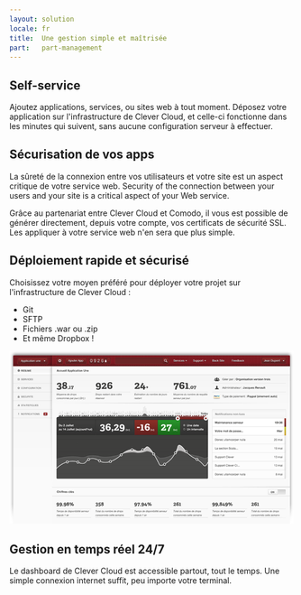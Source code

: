 ```yaml
---
layout: solution
locale: fr
title:  Une gestion simple et maîtrisée
part:   part-management
---
```

<div id="part-self-service">
   <div class="container">
      <h2>Self-service</h2>
      <div class="row">
         <div class="span4">
            <p>
               Ajoutez applications, services, ou sites web à tout moment. Déposez votre application sur l'infrastructure de Clever Cloud, et celle-ci fonctionne dans les minutes qui suivent, sans aucune configuration serveur à effectuer. 
            </p>
         </div>
      </div>
   </div>
</div>
<div id="part-optimum-security">
   <div class="container">
      <h2>Sécurisation de vos apps</h2>
      <div class="row">
         <div class="span4">
            <p>
                La sûreté de la connexion entre vos utilisateurs et votre site est un aspect critique de votre service web.
 			   Security of the connection between your users and your site is a critical aspect of your Web service.
		   </p>
			<p>
				Grâce au partenariat entre Clever Cloud et Comodo, il vous est possible de générer directement, depuis votre compte, vos certificats de sécurité SSL. Les appliquer à votre service web n'en sera que plus simple.
            </p>
         </div>
      </div>
   </div>
</div>
<div id="part-easy-use">
   <div class="container">
      <h2>Déploiement rapide et sécurisé</h2>
      <div class="row">
         <div class="span4">
            <p>
				Choisissez votre moyen préféré pour déployer votre projet sur l'infrastructure de Clever Cloud&nbsp;:
            </p>
			<ul>
				<li>Git</li>
				<li>SFTP</li>
				<li>Fichiers .war ou .zip</li>
				<li>Et même Dropbox&nbsp;!</li>
			</ul>
         </div>
      </div>
   </div>
</div>
<div id="part-real-time">
   <div class="container">
      <div class="row">
         <div class="span7"><img id="illus-dashboard" src="/img/solution/screen.png" alt="dashboard" /></div>
         <div class="span5">
         	<h2>Gestion en temps réel 24/7</h2>
         		<p>
            		Le dashboard de Clever Cloud est accessible partout, tout le temps. Une
            		simple connexion internet suffit, peu importe votre terminal.
         		</p>
         </div>
      </div>
   </div>
</div>
